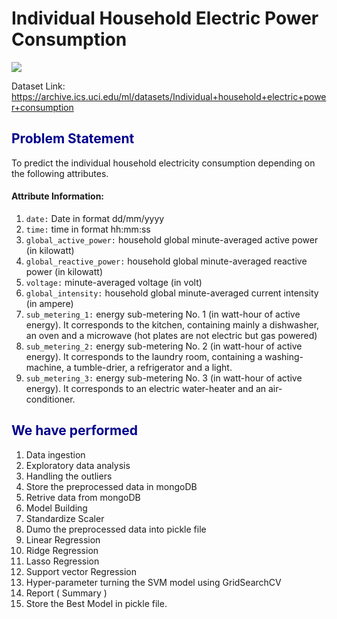 # Individual Household Electric Power Consumption
![](https://www.energy.gov/sites/default/files/styles/full_article_width/public/qtr-ch3-intro.jpg?itok=edlO53_p)

Dataset Link: https://archive.ics.uci.edu/ml/datasets/Individual+household+electric+power+consumption

## <font color=#00008B>Problem Statement</font>
To predict the individual household electricity consumption depending on the following attributes.
#### Attribute Information:
1. `date:` Date in format dd/mm/yyyy
2. `time:` time in format hh:mm:ss
3. `global_active_power:` household global minute-averaged active power (in kilowatt)
4. `global_reactive_power:` household global minute-averaged reactive power (in kilowatt)
5. `voltage:` minute-averaged voltage (in volt)
6. `global_intensity:` household global minute-averaged current intensity (in ampere)
7. `sub_metering_1:` energy sub-metering No. 1 (in watt-hour of active energy).  It corresponds to the kitchen, containing mainly a dishwasher, an oven and a microwave (hot plates are not electric but gas powered)
8. `sub_metering_2:` energy sub-metering No. 2 (in watt-hour of active energy). It corresponds to the laundry room, containing a washing-machine, a tumble-drier, a refrigerator and a light.
9. `sub_metering_3:` energy sub-metering No. 3 (in watt-hour of active energy). It corresponds to an electric water-heater and an air-conditioner.


## <font color=#00008B>We have performed</font>
1. Data ingestion
2. Exploratory data analysis
3. Handling the outliers
4. Store the preprocessed data in mongoDB
5. Retrive data from mongoDB
6. Model Building
7. Standardize Scaler
8. Dumo the preprocessed data into pickle file
9. Linear Regression
10. Ridge Regression
11. Lasso Regression
12. Support vector Regression
13. Hyper-parameter turning the SVM model using GridSearchCV
14. Report ( Summary )
15. Store the Best Model in pickle file.


